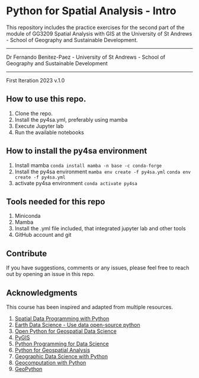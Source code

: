 # Python for Spatial Analysis - Intro

This repository includes the practice exercises for the second part of the module of GG3209 Spatial Analysis with GIS at the University of St Andrews - School of Geography and Sustainable Development.

---

Dr Fernando Benitez-Paez - 
University of St Andrews - 
School of Geography and Sustainable Development

---
First Iteration 2023 v.1.0

## How to use this repo.

1. Clone the repo.
2. Install the py4sa.yml, preferably using mamba
3. Execute Jupyter lab
4. Run the available notebooks

## How to install the py4sa environment

1. Install mamba 
   ```conda install mamba -n base -c conda-forge```
2. Install the py4sa environment
   ```mamba env create -f py4sa.yml```
   ```conda env create -f py4sa.yml```
3. activate py4sa environment
   ```conda activate py4sa``` 

## Tools needed for this repo

1. Miniconda
2. Mamba
3. Install the .yml file included, that integrated jupyter lab and other tools
4. GitHub account and git
   
## Contribute

If you have suggestions, comments or any issues, please feel free to reach out by opening an issue in this repo.

## Acknowledgments

This course has been inspired and adapted from multiple resources. 

1. [Spatial Data Programming with Python](https://geobgu.xyz/py/index.html)
2. [Earth Data Science - Use data open-source python](https://www.earthdatascience.org/courses/use-data-open-source-python)
3. [Open Python for Geospatial Data Science](https://ckan.americaview.org/data/usgs_workforce_development/python.html)
4. [PyGIS](https://pygis.io/docs/a_intro.html)
5. [Python Programming for Data Science](https://www.tomasbeuzen.com/python-programming-for-data-science/README.html)
6. [Python for Geospatial Analysis](https://www.tomasbeuzen.com/python-for-geospatial-analysis/README.html)
7. [Geographic Data Science with Python](https://geographicdata.science/book/intro.html)
8. [Geocomputation with Python](https://py.geocompx.org/)
9. [GeoPython](https://geo-python-site.readthedocs.io/en/latest/)
